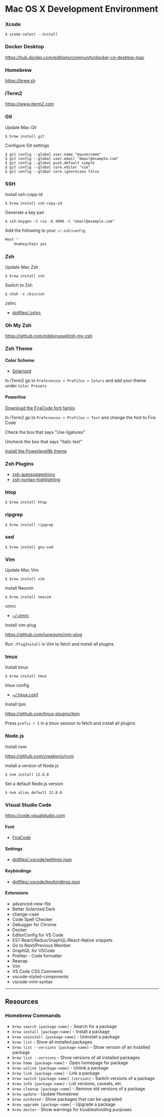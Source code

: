 # Mac OS X Development Environment

### Xcode

    $ xcode-select --install

### Docker Desktop

https://hub.docker.com/editions/community/docker-ce-desktop-mac

### Homebrew

https://brew.sh

### iTerm2

https://www.iterm2.com

### Git

Update Mac Git

    $ brew install git

Configure Git settings

    $ git config --global user.name "myusername"
    $ git config --global user.email "email@example.com"
    $ git config --global push.default simple
    $ git config --global core.editor "vim"
    $ git config --global core.ignorecase false

### SSH

Install ssh-copy-id

    $ brew install ssh-copy-id

Generate a key pair

    $ ssh-keygen -t rsa -b 4096 -C "email@example.com"

Add the following to your `~/.ssh/config`

```sh
Host *
    UseKeychain yes
```

### Zsh

Update Mac Zsh

    $ brew install zsh

Switch to Zsh

    $ chsh -s /bin/zsh

zshrc

* [dotfiles/.zshrc](https://github.com/joshcummingsdesign/mac-dev-env/tree/master/dotfiles/.zshrc)

### Oh My Zsh

https://github.com/robbyrussell/oh-my-zsh

### Zsh Theme

#### Color Scheme

* [Solarized](https://github.com/joshcummingsdesign/mac-dev-env/tree/master/themes)

In iTerm2 go to `Preferences > Profiles > Colors` and add your theme under `Color Presets`

#### Powerline

[Download the FiraCode font family](https://github.com/tonsky/FiraCode)

In iTerm2 go to `Preferences > Profiles > Text` and change the font to Fira Code

Check the box that says "Use ligatures"

Uncheck the box that says "Italic text"

[Install the Powerlevel9k theme](https://github.com/Powerlevel9k/powerlevel9k/wiki/Install-Instructions#option-2-install-for-oh-my-zsh)

### Zsh Plugins

* [zsh-autosuggestions](https://github.com/zsh-users/zsh-autosuggestions)
* [zsh-syntax-highlighting](https://github.com/zsh-users/zsh-syntax-highlighting)

### htop

    $ brew install htop

### ripgrep

    $ brew install ripgrep

### sed

    $ brew install gnu-sed

### Vim

Update Mac Vim

    $ brew install vim

Install Neovim

    $ brew install neovim

vimrc

* [~/.vimrc](https://github.com/joshcummingsdesign/mac-dev-env/tree/master/dotfiles/.vimrc)

Install vim-plug

https://github.com/junegunn/vim-plug

Run `:PlugInstall` in Vim to fetch and install all plugins

### tmux

Install tmux

    $ brew install tmux

tmux config

* [~/.tmux.conf](https://github.com/joshcummingsdesign/mac-dev-env/tree/master/dotfiles/.tmux.conf)

Install tpm

https://github.com/tmux-plugins/tpm

Press `prefix + I` in a tmux session to fetch and install all plugins

### Node.js

Install nvm

https://github.com/creationix/nvm

Install a version of Node.js

    $ nvm install 12.8.0

Set a default Node.js version

    $ nvm alias default 12.8.0

### Visual Studio Code

https://code.visualstudio.com

#### Font

* [FiraCode](https://github.com/tonsky/FiraCode)

#### Settings

* [dotfiles/.vscode/settings.json](https://github.com/joshcummingsdesign/mac-dev-env/tree/master/dotfiles/.vscode/settings.json)

#### Keybindings

* [dotfiles/.vscode/keybindings.json](https://github.com/joshcummingsdesign/mac-dev-env/tree/master/dotfiles/.vscode/keybindings.json)

#### Extensions

* advanced-new-file
* Better Solarized Dark
* change-case
* Code Spell Checker
* Debugger for Chrome
* Docker
* EditorConfig for VS Code
* ES7 React/Redux/GraphQL/React-Native snippets
* Go to Next/Previous Member
* GraphQL for VSCode
* Prettier - Code formatter
* Rewrap
* Vim
* VS Code CSS Comments
* vscode-styled-components
* vscode-viml-syntax

---

## Resources

### Homebrew Commands

* `brew search [package-name]` - Search for a package
* `brew install [package-name]` - Install a package
* `brew uninstall [package-name]` - Uninstall a package
* `brew list` - Show all installed packages
* `brew list --versions [package-name]` - Show version of an installed package
* `brew list --versions` - Show versions of all installed packages
* `brew home [package-name]` - Open homepage for package
* `brew unlink [package-name]` - Unlink a package
* `brew link [package-name]` - Link a package
* `brew switch [package-name] [version]` - Switch versions of a package
* `brew info [package-name]` - List versions, caveats, etc.
* `brew cleanup [package-name]` - Remove old versions of a package
* `brew update` - Update Homebrew
* `brew outdated` - Show packages that can be upgraded
* `brew upgrade [package-name]` - Upgrade a package
* `brew doctor` - Show warnings for troubleshooting purposes
